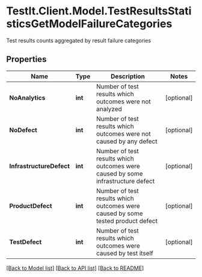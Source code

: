 # TestIt.Client.Model.TestResultsStatisticsGetModelFailureCategories
Test results counts aggregated by result failure categories

## Properties

Name | Type | Description | Notes
------------ | ------------- | ------------- | -------------
**NoAnalytics** | **int** | Number of test results which outcomes were not analyzed | [optional] 
**NoDefect** | **int** | Number of test results which outcomes were not caused by any defect | [optional] 
**InfrastructureDefect** | **int** | Number of test results which outcomes were caused by some infrastructure defect | [optional] 
**ProductDefect** | **int** | Number of test results which outcomes were caused by some tested product defect | [optional] 
**TestDefect** | **int** | Number of test results which outcomes were caused by test itself | [optional] 

[[Back to Model list]](../README.md#documentation-for-models) [[Back to API list]](../README.md#documentation-for-api-endpoints) [[Back to README]](../README.md)

